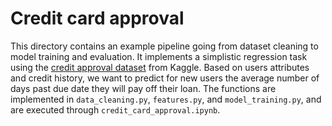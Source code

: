 # Credit card approval
This directory contains an example pipeline going from dataset cleaning to model training and evaluation. It implements a simplistic regression task using the [credit approval dataset](https://www.kaggle.com/datasets/rikdifos/credit-card-approval-prediction) from Kaggle. Based on users attributes and credit history, we want to predict for new users the average number of days past due date they will pay off their loan. The functions are implemented in `data_cleaning.py`, `features.py`, and `model_training.py`, and are executed through `credit_card_approval.ipynb`.